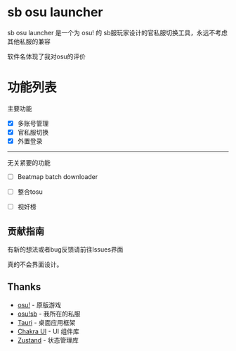 # sb osu launcher

sb osu launcher 是一个为 osu! 的 sb服玩家设计的官私服切换工具，永远不考虑其他私服的兼容

软件名体现了我对osu的评价

# 功能列表

主要功能

- [x] 多账号管理
- [x] 官私服切换
- [x] 外置登录

---

无关紧要的功能

- [ ] Beatmap batch downloader
- [ ] 整合tosu
- [ ] 视奸榜


## 贡献指南

有新的想法或者bug反馈请前往Issues界面

真的不会界面设计。

## Thanks

- [osu!](https://osu.ppy.sh/) - 原版游戏
- [osu!sb](https://osu.ppy.sb/) - 我所在的私服
- [Tauri](https://tauri.app/) - 桌面应用框架
- [Chakra UI](https://chakra-ui.com/) - UI 组件库
- [Zustand](https://github.com/pmndrs/zustand) - 状态管理库
